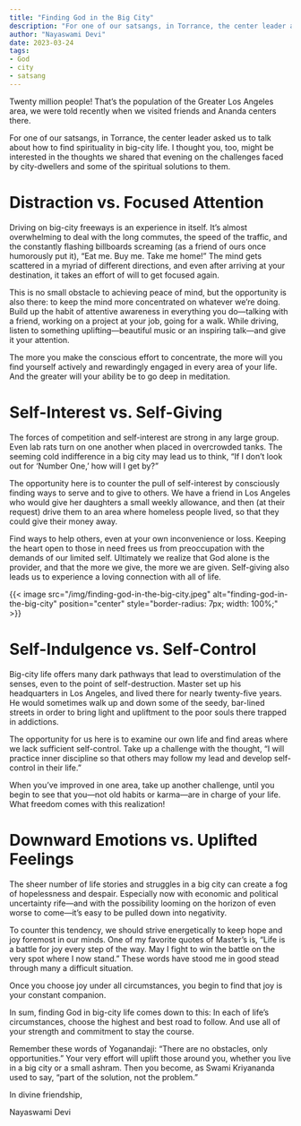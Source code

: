 ```yaml
---
title: "Finding God in the Big City"
description: "For one of our satsangs, in Torrance, the center leader asked us to talk about how to find spirituality in big-city life. I thought you, too, might be interested in the thoughts we shared that evening on the challenges faced by city-dwellers and some of the spiritual solutions to them."
author: "Nayaswami Devi"
date: 2023-03-24
tags:
- God
- city
- satsang
---
```


Twenty million people! That’s the population of the Greater Los Angeles area, we were told recently when we visited friends and Ananda centers there.

For one of our satsangs, in Torrance, the center leader asked us to talk about how to find spirituality in big-city life. I thought you, too, might be interested in the thoughts we shared that evening on the challenges faced by city-dwellers and some of the spiritual solutions to them.

# Distraction vs. Focused Attention

Driving on big-city freeways is an experience in itself. It’s almost overwhelming to deal with the long commutes, the speed of the traffic, and the constantly flashing billboards screaming (as a friend of ours once humorously put it), “Eat me. Buy me. Take me home!” The mind gets scattered in a myriad of different directions, and even after arriving at your destination, it takes an effort of will to get focused again.

This is no small obstacle to achieving peace of mind, but the opportunity is also there: to keep the mind more concentrated on whatever we’re doing. Build up the habit of attentive awareness in everything you do—talking with a friend, working on a project at your job, going for a walk. While driving, listen to something uplifting—beautiful music or an inspiring talk—and give it your attention.

The more you make the conscious effort to concentrate, the more will you find yourself actively and rewardingly engaged in every area of your life. And the greater will your ability be to go deep in meditation.

# Self-Interest vs. Self-Giving

The forces of competition and self-interest are strong in any large group. Even lab rats turn on one another when placed in overcrowded tanks. The seeming cold indifference in a big city may lead us to think, “If I don’t look out for ‘Number One,’ how will I get by?”

The opportunity here is to counter the pull of self-interest by consciously finding ways to serve and to give to others. We have a friend in Los Angeles who would give her daughters a small weekly allowance, and then (at their request) drive them to an area where homeless people lived, so that they could give their money away.

Find ways to help others, even at your own inconvenience or loss. Keeping the heart open to those in need frees us from preoccupation with the demands of our limited self. Ultimately we realize that God alone is the provider, and that the more we give, the more we are given. Self-giving also leads us to experience a loving connection with all of life.

{{< image src="/img/finding-god-in-the-big-city.jpeg" alt="finding-god-in-the-big-city" position="center" style="border-radius: 7px; width: 100%;" >}}

# Self-Indulgence vs. Self-Control

Big-city life offers many dark pathways that lead to overstimulation of the senses, even to the point of self-destruction. Master set up his headquarters in Los Angeles, and lived there for nearly twenty-five years. He would sometimes walk up and down some of the seedy, bar-lined streets in order to bring light and upliftment to the poor souls there trapped in addictions.

The opportunity for us here is to examine our own life and find areas where we lack sufficient self-control. Take up a challenge with the thought, “I will practice inner discipline so that others may follow my lead and develop self-control in their life.”

When you’ve improved in one area, take up another challenge, until you begin to see that you—not old habits or karma—are in charge of your life. What freedom comes with this realization!

# Downward Emotions vs. Uplifted Feelings

The sheer number of life stories and struggles in a big city can create a fog of hopelessness and despair. Especially now with economic and political uncertainty rife—and with the possibility looming on the horizon of even worse to come—it’s easy to be pulled down into negativity.

To counter this tendency, we should strive energetically to keep hope and joy foremost in our minds. One of my favorite quotes of Master’s is, “Life is a battle for joy every step of the way. May I fight to win the battle on the very spot where I now stand.” These words have stood me in good stead through many a difficult situation.

Once you choose joy under all circumstances, you begin to find that joy is your constant companion.

In sum, finding God in big-city life comes down to this: In each of life’s circumstances, choose the highest and best road to follow. And use all of your strength and commitment to stay the course.

Remember these words of Yoganandaji: “There are no obstacles, only opportunities.” Your very effort will uplift those around you, whether you live in a big city or a small ashram. Then you become, as Swami Kriyananda used to say, “part of the solution, not the problem.”

In divine friendship,

Nayaswami Devi

